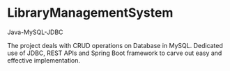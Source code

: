 # LibraryManagementSystem
Java-MySQL-JDBC

The project deals with CRUD operations on Database in MySQL.
Dedicated use of JDBC, REST APIs and Spring Boot framework to carve out easy and effective implementation.

